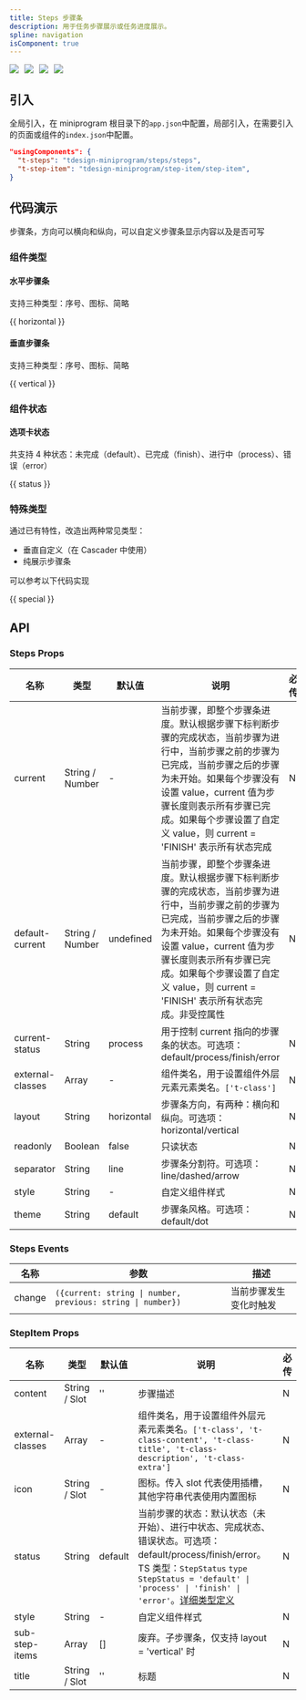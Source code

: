 ```yaml
---
title: Steps 步骤条
description: 用于任务步骤展示或任务进度展示。
spline: navigation
isComponent: true
---
```


<span class="coverages-badge" style="margin-right: 10px"><img src="https://img.shields.io/badge/coverages%3A%20lines-98%25-blue" /></span><span class="coverages-badge" style="margin-right: 10px"><img src="https://img.shields.io/badge/coverages%3A%20functions-88%25-blue" /></span><span class="coverages-badge" style="margin-right: 10px"><img src="https://img.shields.io/badge/coverages%3A%20statements-96%25-blue" /></span><span class="coverages-badge" style="margin-right: 10px"><img src="https://img.shields.io/badge/coverages%3A%20branches-82%25-blue" /></span>

## 引入

全局引入，在 miniprogram 根目录下的`app.json`中配置，局部引入，在需要引入的页面或组件的`index.json`中配置。

```json
"usingComponents": {
  "t-steps": "tdesign-miniprogram/steps/steps",
  "t-step-item": "tdesign-miniprogram/step-item/step-item",
}
```

## 代码演示

步骤条，方向可以横向和纵向，可以自定义步骤条显示内容以及是否可写

### 组件类型

#### 水平步骤条

支持三种类型：序号、图标、简略

{{ horizontal }}

#### 垂直步骤条

支持三种类型：序号、图标、简略

{{ vertical }}

### 组件状态

#### 选项卡状态

共支持 4 种状态：未完成（default）、已完成（finish）、进行中（process）、错误（error）

{{ status }}

### 特殊类型

通过已有特性，改造出两种常见类型：

- 垂直自定义（在 Cascader 中使用）
- 纯展示步骤条

可以参考以下代码实现

{{ special }}

## API

### Steps Props

 名称               | 类型              | 默认值        | 说明                                                                                                                                                                    | 必传 
------------------|-----------------|------------|-----------------------------------------------------------------------------------------------------------------------------------------------------------------------|----
 current          | String / Number | -          | 当前步骤，即整个步骤条进度。默认根据步骤下标判断步骤的完成状态，当前步骤为进行中，当前步骤之前的步骤为已完成，当前步骤之后的步骤为未开始。如果每个步骤没有设置 value，current 值为步骤长度则表示所有步骤已完成。如果每个步骤设置了自定义 value，则 current = 'FINISH' 表示所有状态完成       | N  
 default-current  | String / Number | undefined  | 当前步骤，即整个步骤条进度。默认根据步骤下标判断步骤的完成状态，当前步骤为进行中，当前步骤之前的步骤为已完成，当前步骤之后的步骤为未开始。如果每个步骤没有设置 value，current 值为步骤长度则表示所有步骤已完成。如果每个步骤设置了自定义 value，则 current = 'FINISH' 表示所有状态完成。非受控属性 | N  
 current-status   | String          | process    | 用于控制 current 指向的步骤条的状态。可选项：default/process/finish/error                                                                                                               | N  
 external-classes | Array           | -          | 组件类名，用于设置组件外层元素元素类名。`['t-class']`                                                                                                                                     | N  
 layout           | String          | horizontal | 步骤条方向，有两种：横向和纵向。可选项：horizontal/vertical                                                                                                                               | N  
 readonly         | Boolean         | false      | 只读状态                                                                                                                                                                  | N  
 separator        | String          | line       | 步骤条分割符。可选项：line/dashed/arrow                                                                                                                                          | N  
 style            | String          | -          | 自定义组件样式                                                                                                                                                               | N  
 theme            | String          | default    | 步骤条风格。可选项：default/dot                                                                                                                                                 | N  

### Steps Events

 名称     | 参数                                                          | 描述          
--------|-------------------------------------------------------------|-------------
 change | `({current: string \| number, previous: string \| number})` | 当前步骤发生变化时触发 

### StepItem Props

 名称               | 类型            | 默认值     | 说明                                                                                                                                                                                                                                                  | 必传 
------------------|---------------|---------|-----------------------------------------------------------------------------------------------------------------------------------------------------------------------------------------------------------------------------------------------------|----
 content          | String / Slot | ''      | 步骤描述                                                                                                                                                                                                                                                | N  
 external-classes | Array         | -       | 组件类名，用于设置组件外层元素元素类名。`['t-class', 't-class-content', 't-class-title', 't-class-description', 't-class-extra']`                                                                                                                                       | N  
 icon             | String / Slot | -       | 图标。传入 slot 代表使用插槽，其他字符串代表使用内置图标                                                                                                                                                                                                                     | N  
 status           | String        | default | 当前步骤的状态：默认状态（未开始）、进行中状态、完成状态、错误状态。可选项：default/process/finish/error。TS 类型：`StepStatus` `type StepStatus = 'default' \| 'process' \| 'finish' \| 'error'`。[详细类型定义](https://github.com/Tencent/tdesign-miniprogram/tree/develop/src/step-item/type.ts) | N  
 style            | String        | -       | 自定义组件样式                                                                                                                                                                                                                                             | N  
 sub-step-items   | Array         | []      | 废弃。子步骤条，仅支持 layout  = 'vertical' 时                                                                                                                                                                                                                  | N  
 title            | String / Slot | ''      | 标题                                                                                                                                                                                                                                                  | N  
